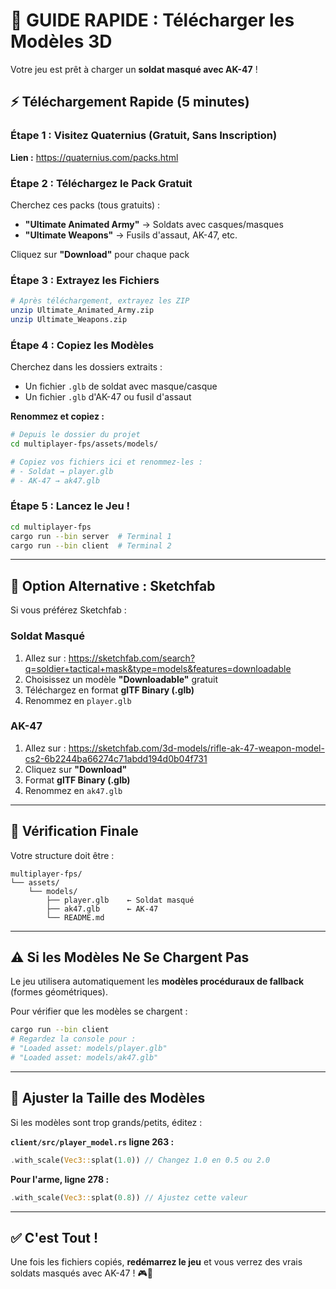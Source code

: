 # 🎯 GUIDE RAPIDE : Télécharger les Modèles 3D

Votre jeu est prêt à charger un **soldat masqué avec AK-47** !

## ⚡ Téléchargement Rapide (5 minutes)

### Étape 1 : Visitez Quaternius (Gratuit, Sans Inscription)

**Lien :** https://quaternius.com/packs.html

### Étape 2 : Téléchargez le Pack Gratuit

Cherchez ces packs (tous gratuits) :
- **"Ultimate Animated Army"** → Soldats avec casques/masques
- **"Ultimate Weapons"** → Fusils d'assaut, AK-47, etc.

Cliquez sur **"Download"** pour chaque pack

### Étape 3 : Extrayez les Fichiers

```bash
# Après téléchargement, extrayez les ZIP
unzip Ultimate_Animated_Army.zip
unzip Ultimate_Weapons.zip
```

### Étape 4 : Copiez les Modèles

Cherchez dans les dossiers extraits :
- Un fichier `.glb` de soldat avec masque/casque
- Un fichier `.glb` d'AK-47 ou fusil d'assaut

**Renommez et copiez :**

```bash
# Depuis le dossier du projet
cd multiplayer-fps/assets/models/

# Copiez vos fichiers ici et renommez-les :
# - Soldat → player.glb
# - AK-47 → ak47.glb
```

### Étape 5 : Lancez le Jeu !

```bash
cd multiplayer-fps
cargo run --bin server  # Terminal 1
cargo run --bin client  # Terminal 2
```

---

## 🎨 Option Alternative : Sketchfab

Si vous préférez Sketchfab :

### Soldat Masqué
1. Allez sur : https://sketchfab.com/search?q=soldier+tactical+mask&type=models&features=downloadable
2. Choisissez un modèle **"Downloadable"** gratuit
3. Téléchargez en format **glTF Binary (.glb)**
4. Renommez en `player.glb`

### AK-47
1. Allez sur : https://sketchfab.com/3d-models/rifle-ak-47-weapon-model-cs2-6b2244ba66274c71abdd194d0b04f731
2. Cliquez sur **"Download"**
3. Format **glTF Binary (.glb)**
4. Renommez en `ak47.glb`

---

## 📁 Vérification Finale

Votre structure doit être :

```
multiplayer-fps/
└── assets/
    └── models/
        ├── player.glb    ← Soldat masqué
        ├── ak47.glb      ← AK-47
        └── README.md
```

---

## ⚠️ Si les Modèles Ne Se Chargent Pas

Le jeu utilisera automatiquement les **modèles procéduraux de fallback** (formes géométriques).

Pour vérifier que les modèles se chargent :
```bash
cargo run --bin client
# Regardez la console pour :
# "Loaded asset: models/player.glb"
# "Loaded asset: models/ak47.glb"
```

---

## 🔧 Ajuster la Taille des Modèles

Si les modèles sont trop grands/petits, éditez :

**`client/src/player_model.rs` ligne 263 :**
```rust
.with_scale(Vec3::splat(1.0)) // Changez 1.0 en 0.5 ou 2.0
```

**Pour l'arme, ligne 278 :**
```rust
.with_scale(Vec3::splat(0.8)) // Ajustez cette valeur
```

---

## ✅ C'est Tout !

Une fois les fichiers copiés, **redémarrez le jeu** et vous verrez des vrais soldats masqués avec AK-47 ! 🎮🔫
